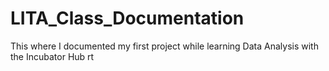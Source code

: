 # LITA_Class_Documentation
This where I documented my first project while learning Data Analysis with the Incubator Hub
rt
